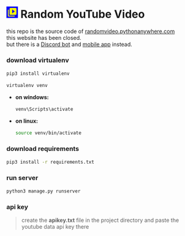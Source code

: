 # <img src="./static/ic_launcher-playstore.png" width="30"/> Random YouTube Video
this repo is the source code of [randomvideo.pythonanywhere.com](https://randomvideo.pythonanywhere.com/)
<br/>this website has been closed.
<br/>but there is a [Discord bot](https://discord.com/api/oauth2/authorize?client_id=1005068511703470081&permissions=2048&scope=bot) and [mobile app](https://play.google.com/store/apps/details?id=com.aenos.randomyoutubevideo) instead.

### download virtualenv
```bash
pip3 install virtualenv
```
```bash
virtualenv venv
```
- **on windows:**
	```bash
	venv\Scripts\activate
	```
- **on linux:**
	```bash
	source venv/bin/activate
	```
### download requirements

```bash
pip3 install -r requirements.txt
```
### run server
```bash
python3 manage.py runserver
```
### api key
> create the **apikey.txt** file in the project directory and paste the youtube data api key there
